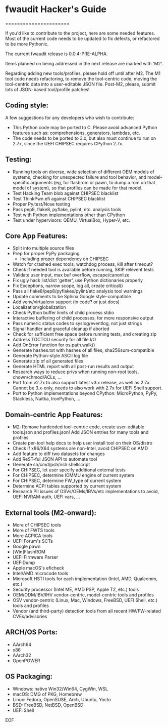 # fwaudit Hacker's Guide
======================

If you'd like to contribute to the project, here are some needed features.
Most of the current code needs to be updated to fix defects, or refactored
to be more Pythonic.

The current fwaudit release is 0.0.4-PRE-ALPHA.

Items planned on being addressed in the next release are marked with 'M2'.

Regarding adding new tools/profiles, please hold off until after M2.
The M1 tool code needs refactoring, to remove the tool-centric code,
moving the tool-centric data into a user-editable JSON file. Post-M2,
please, submit lots of JSON-based tool/profile patches!

## Coding style: 

A few suggestions for any developers who wish to contribute:
* This Python code may be ported to C. Please avoid advanced Python
  features such as: comprehensions, generators, lambdas, etc.
* The code needs to be ported to 3.x, but also must continue to run on 2.7x,
  since the UEFI CHIPSEC requires CPython 2.7x.

## Testing:

* Running tools on diverse, wide selection of different OEM models of
  systems, checking for unexpected failure and tool behavior, and
  model-specific arguments (eg, for flashrom or pawn, to dump a rom on
  that model of system), so that profiles can be made for that model.
* Test Hacking Team blob against CHIPSEC blacklist
* Test ThinkPwn.efi against CHIPSEC blacklist
* Proper Py.test/Nose testing
* Pass pep8, flake8, pyflake, pylint, etc. analysis tools
* Test with Python implementations other than CPython
* Test under hypervisors: QEMU, VirtualBox, Hyper-V, etc.

## Core App Features:

* Split into multiple source files
* Prep for proper PyPy packaging
  * Including proper dependency on CHIPSEC
* Watch for crashed exec tools, watchdog process, kill after timeout?
* Check if needed tool is available before running, SKIP relevent tests
* Validate user input, max buf overflow, escape/canonlize
* Fix ugly hack list/dict 'getter', use Python dictionaries properly
* Fix Exceptions, narrow scope, log all, create critical()
* Pass all flake8/pep8/pyflakes/pylint/etc analysis tool warnings
* Update comments to be Sphinx Google style-compatible
* Add venv/virtualenv support (in code? or just docs)
* Localization/globalization
* Check Python buffer limits of child process stdio
* Interactive buffering of child processes, for more responsive output
* Pass numeric status codes to syslog/eventlog, not just strings
* Signal handler and graceful cleanup if aborted
* Check for sufficient free space before running tests, and creating zip
* Address TOCTOU security for all file I/O
* Add OnError function for os.path.walk()
* Generate hashes.txt with hashes of all files, sha256sum-compatible
* Generate Python-style ASCII log file
* Generate zip of all generated files
* Generate HTML report with all post-run results and output
* Research ways to reduce privs when running non-root tools,
  chown/chmod/ACLs, ...
* Port from v2.7x to also support latest v3.x release, as well as 2.7x.
  Cannot be 3.x-only, needs to also work with 2.7x for UEFI Shell support.
* Port to Python implementations beyond CPython: MicroPython, PyPy,
   Stackless, Nuitka, IronPython, ...

## Domain-centric App Features:

* M2: Remove hardcoded tool-centric code, create user-editable tools.json
  and profiles.json! Add JSON entries for many tools and profiles
* Create per-tool help docs to help user install tool on their OS/distro
* Check if x86/X64 systems are non-Intel, avoid CHIPSEC on AMD
* Add feature to diff two datasets for changes
* Add ReST-ful JSON API to automate tool
* Generate sh/cmd/psh/nsh shellscript
* For CHIPSEC, let user specify additional external tests
* For CHIPSEC, determine IOMMU engine of current system
* For CHIPSEC, determine FW_type of current system
* Determine ACPI tables supported by current system
* Research PII issues of OSVs/OEMs/IBVs/etc implementations to avoid,
  UEFI NVRAM-auth, UEFI vars, ...

## External tools (M2-onward):

* More of CHIPSEC tools
* More of FWTS tools
* More ACPICA tools
* UEFI Forum's SCTs
* Google pawn
* [Win]FlashROM
* UEFI Firmware Parser
* UEFIDump
* Apple macOS's eficheck
* Intel/AMD microcode tools
* Microsoft HSTI tools for each implementation (Intel, AMD, Qualcomm, etc.)
* Security processor (Intel ME, AMD PSP, Apple T2, etc.) tools
* OEM/ODM/IBV/IHV vendor-centric, model-centric tools and profiles
* OSV vendor-centric (Linux, Mac, Windows, FreeBSD, UEFI Shell, etc.)
  tools and profiles
* Vendor (and third-party) detection tools from all recent HW/FW-related
  CVEs/advisories

## ARCH/OS Ports:

* AArch64
* x86
* AArch32
* OpenPOWER

## OS Packaging:

* Windows: native Win32/Win64, CygWin, WSL
* macOS: DMG of PKG, Homebrew
* Linux: Fedora, OpenSUSE, Arch, Ubuntu, Yocto
* BSD: FreeBSD, NetBSD, OpenBSD
* UEFI Shell

EOF
